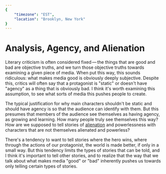 ```yaml
---
{
	"timezone": "EST",
	"location": "Brooklyn, New York"
}
---
```

# Analysis, Agency, and Alienation

Literary criticism is often considered fixed — the things that are good and bad are objective truths, and we turn those objective truths towards examining a given piece of media. When put this way, this sounds ridiculous: what makes media good is obviously deeply subjective. Despite this, critics will often say that a protagonist is "static" or doesn't have "agency" as a thing that is obviously bad. I think it's worth examining this assumption, to see what sorts of media this pushes people to create.

The typical justification for why main characters shouldn't be static and should have agency is so that the audience can identify with them. But this presumes that members of the audience see themselves as having agency, as growing and learning. How many people truly see themselves this way? How are we supposed to tell stories of [alienation](https://web.archive.org/web/20201003044718/https://laboriacuboniks.net/manifesto/xenofeminism-a-politics-for-alienation/) and powerlessness with characters that are not themselves alienated and powerless?

There's a tendency to want to tell stories where the hero wins, where through the actions of our protagonist, the world is made better, if only in a small way. But this tendency limits the types of stories that can be told, and I think it's important to tell other stories, and to realize that the way that we talk about what makes media "good" or "bad" inherently pushes us towards only telling certain types of stories.
